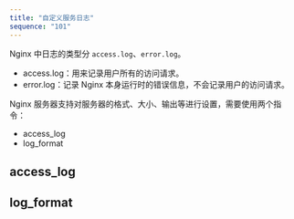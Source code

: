 ```yaml
---
title: "自定义服务日志"
sequence: "101"
---
```


Nginx 中日志的类型分 `access.log`、`error.log`。

- access.log：用来记录用户所有的访问请求。
- error.log：记录 Nginx 本身运行时的错误信息，不会记录用户的访问请求。

Nginx 服务器支持对服务器的格式、大小、输出等进行设置，需要使用两个指令：

- access_log
- log_format

## access_log



## log_format


